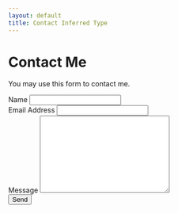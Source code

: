 ```yaml
---
layout: default
title: Contact Inferred Type
---
```


<div id="contact">
  <h1 class="pageTitle">Contact Me</h1>
  <div class="contactContent">
    <p class="intro">You may use this form to contact me.</p>
  </div>
  <form action="http://formspree.io/janne.pelkonen@gmail.com">
    <label for="name">Name</label>    
    <input type="text" id="name" name="name" class="full-width"><br>
    <label for="email">Email Address</label>
    <input type="email" id="email" name="_replyto" class="full-width"><br>
    <label for="message">Message</label>
    <textarea name="message" id="message" cols="30" rows="10" class="full-width"></textarea><br>
    <input type="submit" value="Send" class="button">
  </form>
</div>
